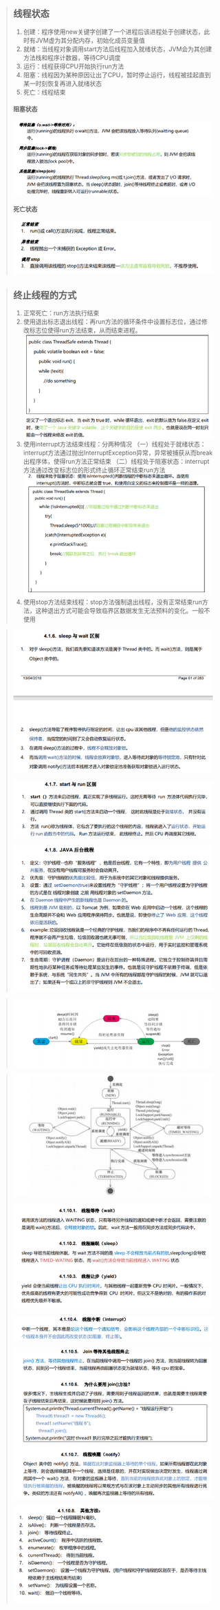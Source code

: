 > ## 线程状态
>
> 1. 创建：程序使用new关键字创建了一个进程后该进程处于创建状态，此时有JVM虚为其分配内存，初始化成员变量值
> 2. 就绪：当线程对象调用start方法后线程加入就绪状态，JVM会为其创建方法栈和程序计数器，等待CPU调度
> 3. 运行：线程获得CPU开始执行run方法
> 4. 阻塞：线程因为某种原因让出了CPU，暂时停止运行，线程被挂起直到某一时刻恢复再进入就绪状态
> 5. 死亡：线程结束
>
> #### 阻塞状态
>
> ![image-20210808201943141](image\image-20210808201943141.png)
>
> #### 死亡状态
>
> ![image-20210808202029352](image\image-20210808202029352.png)

> ## 终止线程的方式
>
> 1. 正常死亡：run方法执行结束
> 2. 使用退出标志退出线程：再run方法的循环条件中设置标志位，通过修改标志位使得run方法结束，从而结束进程。
>     ![image-20210808202523164](image\image-20210808202523164.png)
> 3. 使用interrupt方法结束线程：分两种情况
>     （一）线程处于就绪状态：interrupt方法通过抛出InterruptException异常，异常被捕获从而break出程序体，使得run方法正常结束
>     （二）线程处于阻塞状态：interrupt方法通过改变标志位的形式终止循环正常结束run方法
>     ![image-20210808203040203](image\image-20210808203040203.png)
> 4. 使用stop方法结束线程：stop方法强制退出线程，没有正常结束run方法，这种退出方式可能会导致临界区数据发生无法预料的变化。一般不使用

> ![image-20210808203325331](image\image-20210808203325331.png)
>
> ![image-20210808203335913](image\image-20210808203335913.png)
>
> ![image-20210808203404242](image\image-20210808203404242.png)

> ![image-20210808201845244](image\image-20210808201845244.png)

> ![image-20210809103325689](image\image-20210809103325689.png)
>
> ![image-20210809103407761](image\image-20210809103407761.png)
>
> ![image-20210809103757861](image\image-20210809103757861.png)
>
> ![image-20210809103813851](image\image-20210809103813851.png)
>
> ![image-20210809103824514](image\image-20210809103824514.png)